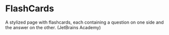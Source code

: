 # FlashCards
 A stylized page with flashcards, each containing a question on one side and the answer on the other. (JetBrains Academy)
